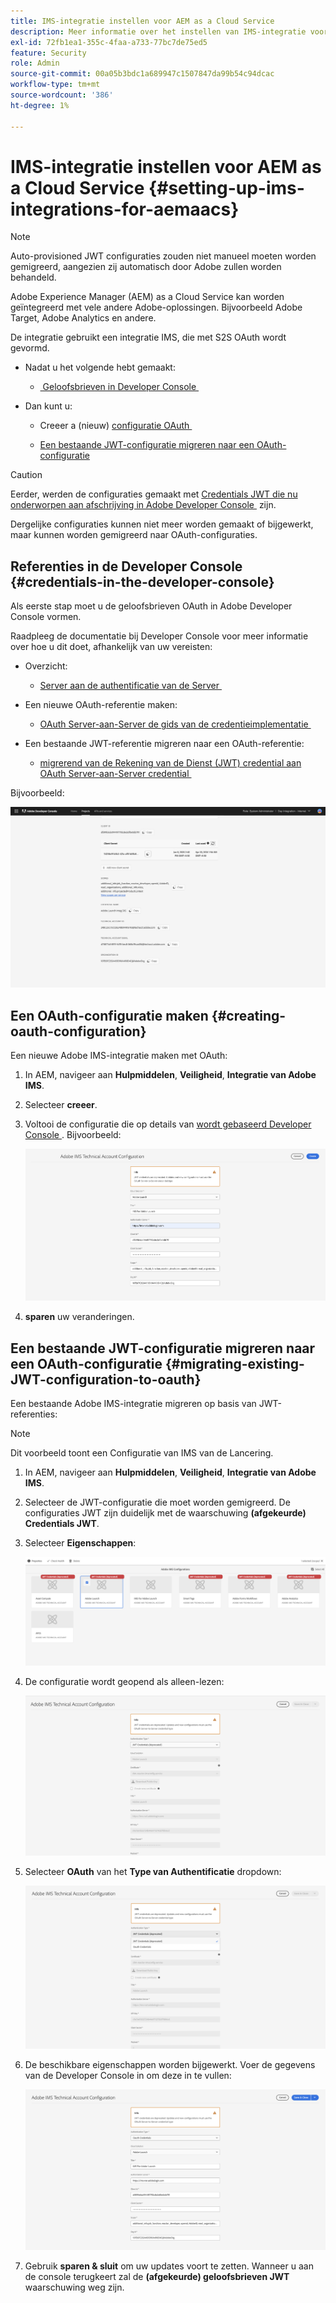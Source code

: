 ```yaml
---
title: IMS-integratie instellen voor AEM as a Cloud Service
description: Meer informatie over het instellen van IMS-integratie voor AEM as a Cloud Service
exl-id: 72fb1ea1-355c-4faa-a733-77bc7de75ed5
feature: Security
role: Admin
source-git-commit: 00a05b3bdc1a689947c1507847da99b54c94dcac
workflow-type: tm+mt
source-wordcount: '386'
ht-degree: 1%

---
```


# IMS-integratie instellen voor AEM as a Cloud Service {#setting-up-ims-integrations-for-aemaacs}

>[!NOTE]
>
>Auto-provisioned JWT configuraties zouden niet manueel moeten worden gemigreerd, aangezien zij automatisch door Adobe zullen worden behandeld.

Adobe Experience Manager (AEM) as a Cloud Service kan worden geïntegreerd met vele andere Adobe-oplossingen. Bijvoorbeeld Adobe Target, Adobe Analytics en andere.

De integratie gebruikt een integratie IMS, die met S2S OAuth wordt gevormd.

* Nadat u het volgende hebt gemaakt:

   * [&#x200B; Geloofsbrieven in Developer Console &#x200B;](#credentials-in-the-developer-console)

* Dan kunt u:

   * Creeer a (nieuw) [&#x200B; configuratie OAuth &#x200B;](#creating-oauth-configuration)

   * [Een bestaande JWT-configuratie migreren naar een OAuth-configuratie](#migrating-existing-JWT-configuration-to-oauth)

>[!CAUTION]
>
>Eerder, werden de configuraties gemaakt met [&#x200B; Credentials JWT die nu onderworpen aan afschrijving in Adobe Developer Console &#x200B;](/help/security/jwt-credentials-deprecation-in-adobe-developer-console.md) zijn.
>
>Dergelijke configuraties kunnen niet meer worden gemaakt of bijgewerkt, maar kunnen worden gemigreerd naar OAuth-configuraties.

## Referenties in de Developer Console {#credentials-in-the-developer-console}

Als eerste stap moet u de geloofsbrieven OAuth in Adobe Developer Console vormen.

Raadpleeg de documentatie bij Developer Console voor meer informatie over hoe u dit doet, afhankelijk van uw vereisten:

* Overzicht:

   * [&#x200B; Server aan de authentificatie van de Server &#x200B;](https://developer.adobe.com/developer-console/docs/guides/authentication/ServerToServerAuthentication/)

* Een nieuwe OAuth-referentie maken:

   * [&#x200B; OAuth Server-aan-Server de gids van de credentieimplementatie &#x200B;](https://developer.adobe.com/developer-console/docs/guides/authentication/ServerToServerAuthentication/implementation)

* Een bestaande JWT-referentie migreren naar een OAuth-referentie:

   * [&#x200B; migrerend van de Rekening van de Dienst (JWT) credential aan OAuth Server-aan-Server credential &#x200B;](https://developer.adobe.com/developer-console/docs/guides/authentication/ServerToServerAuthentication/migration/)

Bijvoorbeeld:

![&#x200B; Referentie OAuth in Developer Console &#x200B;](assets/ims-configuration-developer-console.png)

## Een OAuth-configuratie maken {#creating-oauth-configuration}

Een nieuwe Adobe IMS-integratie maken met OAuth:

1. In AEM, navigeer aan **Hulpmiddelen**, **Veiligheid**, **Integratie van Adobe IMS**.

1. Selecteer **creeer**.

1. Voltooi de configuratie die op details van [&#x200B; wordt gebaseerd Developer Console &#x200B;](https://developer.adobe.com/developer-console/docs/guides/authentication/ServerToServerAuthentication/implementation). Bijvoorbeeld:

   ![&#x200B; creeer OAuth Configuratie &#x200B;](assets/ims-create-oauth-configuration.png)

1. **sparen** uw veranderingen.

## Een bestaande JWT-configuratie migreren naar een OAuth-configuratie {#migrating-existing-JWT-configuration-to-oauth}

Een bestaande Adobe IMS-integratie migreren op basis van JWT-referenties:

>[!NOTE]
>
>Dit voorbeeld toont een Configuratie van IMS van de Lancering.

1. In AEM, navigeer aan **Hulpmiddelen**, **Veiligheid**, **Integratie van Adobe IMS**.

1. Selecteer de JWT-configuratie die moet worden gemigreerd. De configuraties JWT zijn duidelijk met de waarschuwing **(afgekeurde) Credentials JWT**.

1. Selecteer **Eigenschappen**:

   ![&#x200B; Uitgezochte Configuratie JWT &#x200B;](assets/ims-migrate-jwt-select-configuration.png)

1. De configuratie wordt geopend als alleen-lezen:

   ![&#x200B; Eigenschappen van de Configuratie - slechts-lezen &#x200B;](assets/ims-migrate-jwt-properties-read-only.png)

1. Selecteer **OAuth** van het **Type van Authentificatie** dropdown:

   ![&#x200B; Uitgezochte Type van Authentificatie &#x200B;](assets/ims-migrate-jwt-authentication-type.png)

1. De beschikbare eigenschappen worden bijgewerkt. Voer de gegevens van de Developer Console in om deze in te vullen:

   ![&#x200B; Volledige details OAuth &#x200B;](assets/ims-migrate-jwt-complete-oauth-details.png)

1. Gebruik **sparen &amp; sluit** om uw updates voort te zetten.
Wanneer u aan de console terugkeert zal de **(afgekeurde) geloofsbrieven JWT** waarschuwing weg zijn.
